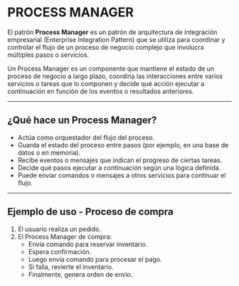 # PROCESS MANAGER

El patrón **Process Manager** es un patrón de arquitectura de integración empresarial (Enterprise Integration Pattern) que se utiliza para coordinar y controlar el flujo de un proceso de negocio complejo que involucra múltiples pasos o servicios.

Un Process Manager es un componente que mantiene el estado de un proceso de negocio a largo plazo, coordina las interacciones entre varios servicios o tareas que lo componen y decide qué acción ejecutar a continuación en función de los eventos o resultados anteriores.

---

##  ¿Qué hace un Process Manager?

- Actúa como orquestador del flujo del proceso.
- Guarda el estado del proceso entre pasos (por ejemplo, en una base de datos o en memoria).
- Recibe eventos o mensajes que indican el progreso de ciertas tareas.
- Decide qué pasos ejecutar a continuación según una lógica definida.
- Puede enviar comandos o mensajes a otros servicios para continuar el flujo.

---

##  Ejemplo de uso - Proceso de compra

1. El usuario realiza un pedido.
2. El Process Manager de compra:
    - Envía comando para reservar inventario.
    - Espera confirmación.
    - Luego envía comando para procesar el pago.
    - Si falla, revierte el inventario.
    - Finalmente, genera orden de envío.